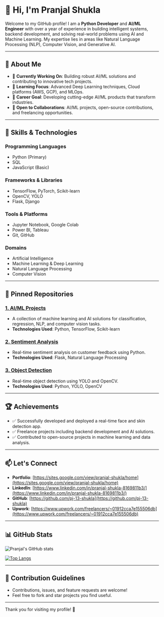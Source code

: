 # 👋 Hi, I'm Pranjal Shukla

Welcome to my GitHub profile! I am a **Python Developer** and **AI/ML Engineer** with over a year of experience in building intelligent systems, backend development, and solving real-world problems using AI and Machine Learning. My expertise lies in areas like Natural Language Processing (NLP), Computer Vision, and Generative AI.

---

## 🌟 About Me

- 🔭 **Currently Working On**: Building robust AI/ML solutions and contributing to innovative tech projects.
- 🌱 **Learning Focus**: Advanced Deep Learning techniques, Cloud platforms (AWS, GCP), and MLOps.
- 🎯 **Career Goal**: Developing cutting-edge AI/ML products that transform industries.
- 🤝 **Open to Collaborations**: AI/ML projects, open-source contributions, and freelancing opportunities.

---

## 🚀 Skills & Technologies

### **Programming Languages**
- Python (Primary)
- SQL
- JavaScript (Basic)

### **Frameworks & Libraries**
- TensorFlow, PyTorch, Scikit-learn
- OpenCV, YOLO
- Flask, Django

### **Tools & Platforms**
- Jupyter Notebook, Google Colab
- Power BI, Tableau
- Git, GitHub

### **Domains**
- Artificial Intelligence
- Machine Learning & Deep Learning
- Natural Language Processing
- Computer Vision

---

## 📌 Pinned Repositories

### [1. AI/ML Projects](https://github.com/pj-13-shukla/AI-ML-Projects)
- A collection of machine learning and AI solutions for classification, regression, NLP, and computer vision tasks.
- **Technologies Used**: Python, TensorFlow, Scikit-learn

### [2. Sentiment Analysis](https://github.com/pj-13-shukla/Sentiment-Analysis)
- Real-time sentiment analysis on customer feedback using Python.
- **Technologies Used**: Flask, Natural Language Processing

### [3. Object Detection](https://github.com/pj-13-shukla/Object-Detection)
- Real-time object detection using YOLO and OpenCV.
- **Technologies Used**: Python, YOLO, OpenCV

---

## 🏆 Achievements

- ✅ Successfully developed and deployed a real-time face and skin detection app.
- ✅ Freelance projects including backend development and AI solutions.
- ✅ Contributed to open-source projects in machine learning and data analysis.

---

## 📫 Let's Connect

- **Portfolio**: [https://sites.google.com/view/pranjal-shukla/home](https://sites.google.com/view/pranjal-shukla/home)
- **LinkedIn**: [https://www.linkedin.com/in/pranjal-shukla-8169811b3/](https://www.linkedin.com/in/pranjal-shukla-8169811b3/)
- **GitHub**: [https://github.com/pj-13-shukla](https://github.com/pj-13-shukla)
- **Upwork**: [https://www.upwork.com/freelancers/~01912cca7e155506db](https://www.upwork.com/freelancers/~01912cca7e155506db)

---

## 📊 GitHub Stats

![Pranjal's GitHub stats](https://github-readme-stats.vercel.app/api?username=pj-13-shukla&show_icons=true&theme=radical)

[![Top Langs](https://github-readme-stats.vercel.app/api/top-langs/?username=pj-13-shukla&layout=compact&theme=radical)](https://github.com/anuraghazra/github-readme-stats)

---

## 🤝 Contribution Guidelines

- Contributions, issues, and feature requests are welcome!
- Feel free to fork and star projects you find useful.

---

Thank you for visiting my profile! 🙌

